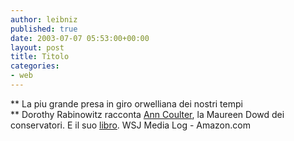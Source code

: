 ```yaml
---
author: leibniz
published: true
date: 2003-07-07 05:53:00+00:00
layout: post
title: Titolo
categories:
- web
---
```


 **   La piu grande presa in giro orwelliana dei nostri tempi   
** Dorothy Rabinowitz racconta  [ Ann Coulter](http://www.opinionjournal.com/medialog/?id=110003713), la Maureen Dowd dei conservatori. E il suo  [ libro](http://www.amazon.com/exec/obidos/ASIN/1400050308/qid=1057557168/sr=2-1/ref=sr_2_1/002-1430500-6640814).
  WSJ Media Log - Amazon.com
